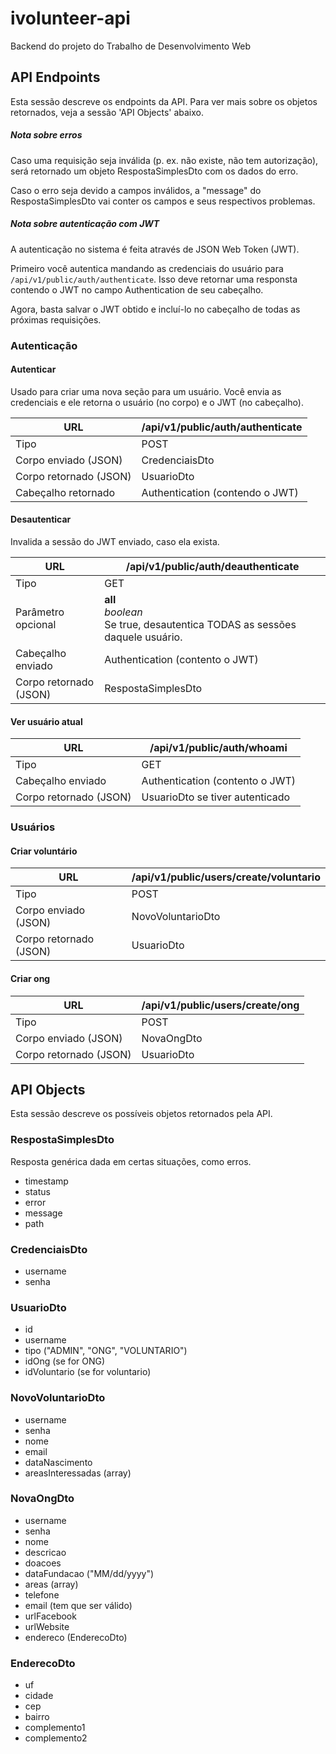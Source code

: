 # ivolunteer-api

Backend do projeto do Trabalho de Desenvolvimento Web

## API Endpoints

Esta sessão descreve os endpoints da API. Para ver mais sobre os objetos retornados, veja a sessão 'API Objects' abaixo.

##### Nota sobre erros

Caso uma requisição seja inválida (p. ex. não existe, não tem autorização), será retornado um objeto RespostaSimplesDto com os dados do erro.

Caso o erro seja devido a campos inválidos, a "message" do RespostaSimplesDto vai conter os campos e seus respectivos problemas.

##### Nota sobre autenticação com JWT

A autenticação no sistema é feita através de JSON Web Token (JWT). 

Primeiro você autentica mandando as credenciais do usuário para ```/api/v1/public/auth/authenticate```. Isso deve retornar uma responsta contendo o JWT no campo Authentication de seu cabeçalho.

Agora, basta salvar o JWT obtido e incluí-lo no cabeçalho de todas as próximas requisições.

### Autenticação

#### Autenticar

Usado para criar uma nova seção para um usuário. Você envia as credenciais e ele retorna o usuário (no corpo) e o JWT (no cabeçalho).

| URL | /api/v1/public/auth/authenticate |
| --- | --- |
| Tipo | POST 
| Corpo enviado (JSON) | CredenciaisDto |
| Corpo retornado (JSON) | UsuarioDto |
| Cabeçalho retornado | Authentication (contendo o JWT) |

#### Desautenticar

Invalida a sessão do JWT enviado, caso ela exista.

| URL | /api/v1/public/auth/deauthenticate |
| --- | --- |
| Tipo | GET 
| Parâmetro opcional | **all**<br>*boolean*<br>Se true, desautentica TODAS as sessões daquele usuário. |
| Cabeçalho enviado | Authentication (contento o JWT) |
| Corpo retornado (JSON) | RespostaSimplesDto |

#### Ver usuário atual

| URL | /api/v1/public/auth/whoami |
| --- | --- |
| Tipo | GET 
| Cabeçalho enviado | Authentication (contento o JWT) |
| Corpo retornado (JSON) | UsuarioDto se tiver autenticado|

### Usuários

#### Criar voluntário

| URL | /api/v1/public/users/create/voluntario |
| --- | --- |
| Tipo | POST 
| Corpo enviado (JSON) | NovoVoluntarioDto |
| Corpo retornado (JSON) | UsuarioDto |

#### Criar ong

| URL | /api/v1/public/users/create/ong |
| --- | --- |
| Tipo | POST 
| Corpo enviado (JSON) | NovaOngDto |
| Corpo retornado (JSON) | UsuarioDto |

## API Objects

Esta sessão descreve os possíveis objetos retornados pela API.

### RespostaSimplesDto

Resposta genérica dada em certas situações, como erros.

- timestamp
- status
- error
- message
- path

### CredenciaisDto

- username
- senha

### UsuarioDto

- id
- username
- tipo ("ADMIN", "ONG", "VOLUNTARIO")
- idOng (se for ONG)
- idVoluntario (se for voluntario)

### NovoVoluntarioDto

- username
- senha
- nome
- email
- dataNascimento
- areasInteressadas (array)

### NovaOngDto

- username
- senha
- nome
- descricao
- doacoes
- dataFundacao ("MM/dd/yyyy")
- areas (array)
- telefone
- email (tem que ser válido)
- urlFacebook
- urlWebsite
- endereco (EnderecoDto)

### EnderecoDto

- uf
- cidade
- cep
- bairro
- complemento1
- complemento2